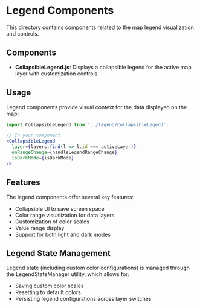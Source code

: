 # Legend Components

This directory contains components related to the map legend visualization and controls.

## Components

- **CollapsibleLegend.js**: Displays a collapsible legend for the active map layer with customization controls

## Usage

Legend components provide visual context for the data displayed on the map:

```jsx
import CollapsibleLegend from '../legend/CollapsibleLegend';

// In your component
<CollapsibleLegend 
  layer={layers.find(l => l.id === activeLayer)}
  onRangeChange={handleLegendRangeChange}
  isDarkMode={isDarkMode}
/>
```

## Features

The legend components offer several key features:

- Collapsible UI to save screen space
- Color range visualization for data layers
- Customization of color scales
- Value range display
- Support for both light and dark modes

## Legend State Management

Legend state (including custom color configurations) is managed through the LegendStateManager utility, which allows for:

- Saving custom color scales
- Resetting to default colors
- Persisting legend configurations across layer switches
